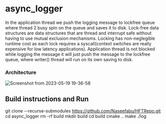 # async_logger

In the application thread we push the logging message to lockfree queue where thread 2 busy spin on the queue and saves it to disk.
Lock-free data structures are data structures that are thread and interrupt safe without having to use mutual exclusion mechanisms. 
Locking has non-neglegible runtime cost as each lock requires a syscall(context switches are really expensive for low latency applications). Application thread is not blocked while logging the message it will just push the message to the lockfree queue, where writer() thread will run on its own saving to disk.

### Architecture 

![Screenshot from 2023-05-19 19-36-58](https://github.com/Naseefabu/HFTRepo/assets/104965020/9ba0ab4d-c71c-436e-9d62-a8859da118a3)


## Build instructions and Run
git clone --recurse-submodules https://github.com/Naseefabu/HFTRepo.git
cd async_logger
rm -rf build
mkdir build
cd build
cmake ..
make
./log
